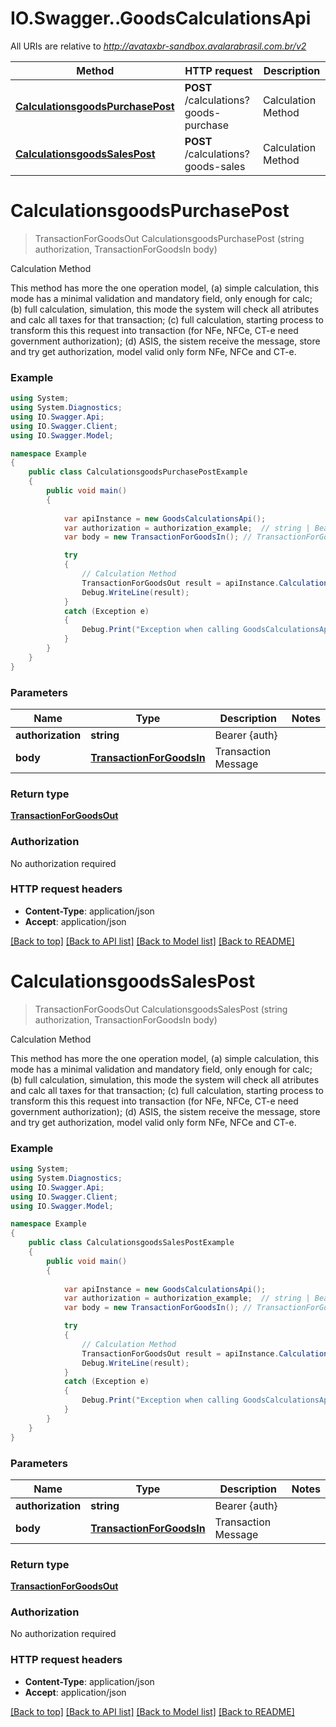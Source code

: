 # IO.Swagger..GoodsCalculationsApi

All URIs are relative to *http://avataxbr-sandbox.avalarabrasil.com.br/v2*

Method | HTTP request | Description
------------- | ------------- | -------------
[**CalculationsgoodsPurchasePost**](GoodsCalculationsApi.md#calculationsgoodspurchasepost) | **POST** /calculations?goods-purchase | Calculation Method
[**CalculationsgoodsSalesPost**](GoodsCalculationsApi.md#calculationsgoodssalespost) | **POST** /calculations?goods-sales | Calculation Method


<a name="calculationsgoodspurchasepost"></a>
# **CalculationsgoodsPurchasePost**
> TransactionForGoodsOut CalculationsgoodsPurchasePost (string authorization, TransactionForGoodsIn body)

Calculation Method

This method has more the one operation model, (a) simple calculation, this mode has a minimal validation and mandatory field, only enough for calc; (b) full calculation, simulation, this mode the system will check all atributes and calc all taxes for that transaction; (c) full calculation, starting process to transform this this request into transaction (for NFe, NFCe, CT-e need government authorization); (d) ASIS, the sistem receive the message, store and try get authorization, model valid only form NFe, NFCe and CT-e. 

### Example
```csharp
using System;
using System.Diagnostics;
using IO.Swagger.Api;
using IO.Swagger.Client;
using IO.Swagger.Model;

namespace Example
{
    public class CalculationsgoodsPurchasePostExample
    {
        public void main()
        {
            
            var apiInstance = new GoodsCalculationsApi();
            var authorization = authorization_example;  // string | Bearer {auth}
            var body = new TransactionForGoodsIn(); // TransactionForGoodsIn | Transaction Message

            try
            {
                // Calculation Method
                TransactionForGoodsOut result = apiInstance.CalculationsgoodsPurchasePost(authorization, body);
                Debug.WriteLine(result);
            }
            catch (Exception e)
            {
                Debug.Print("Exception when calling GoodsCalculationsApi.CalculationsgoodsPurchasePost: " + e.Message );
            }
        }
    }
}
```

### Parameters

Name | Type | Description  | Notes
------------- | ------------- | ------------- | -------------
 **authorization** | **string**| Bearer {auth} | 
 **body** | [**TransactionForGoodsIn**](TransactionForGoodsIn.md)| Transaction Message | 

### Return type

[**TransactionForGoodsOut**](TransactionForGoodsOut.md)

### Authorization

No authorization required

### HTTP request headers

 - **Content-Type**: application/json
 - **Accept**: application/json

[[Back to top]](#) [[Back to API list]](../README.md#documentation-for-api-endpoints) [[Back to Model list]](../README.md#documentation-for-models) [[Back to README]](../README.md)

<a name="calculationsgoodssalespost"></a>
# **CalculationsgoodsSalesPost**
> TransactionForGoodsOut CalculationsgoodsSalesPost (string authorization, TransactionForGoodsIn body)

Calculation Method

This method has more the one operation model, (a) simple calculation, this mode has a minimal validation and mandatory field, only enough for calc; (b) full calculation, simulation, this mode the system will check all atributes and calc all taxes for that transaction; (c) full calculation, starting process to transform this this request into transaction (for NFe, NFCe, CT-e need government authorization); (d) ASIS, the sistem receive the message, store and try get authorization, model valid only form NFe, NFCe and CT-e. 

### Example
```csharp
using System;
using System.Diagnostics;
using IO.Swagger.Api;
using IO.Swagger.Client;
using IO.Swagger.Model;

namespace Example
{
    public class CalculationsgoodsSalesPostExample
    {
        public void main()
        {
            
            var apiInstance = new GoodsCalculationsApi();
            var authorization = authorization_example;  // string | Bearer {auth}
            var body = new TransactionForGoodsIn(); // TransactionForGoodsIn | Transaction Message

            try
            {
                // Calculation Method
                TransactionForGoodsOut result = apiInstance.CalculationsgoodsSalesPost(authorization, body);
                Debug.WriteLine(result);
            }
            catch (Exception e)
            {
                Debug.Print("Exception when calling GoodsCalculationsApi.CalculationsgoodsSalesPost: " + e.Message );
            }
        }
    }
}
```

### Parameters

Name | Type | Description  | Notes
------------- | ------------- | ------------- | -------------
 **authorization** | **string**| Bearer {auth} | 
 **body** | [**TransactionForGoodsIn**](TransactionForGoodsIn.md)| Transaction Message | 

### Return type

[**TransactionForGoodsOut**](TransactionForGoodsOut.md)

### Authorization

No authorization required

### HTTP request headers

 - **Content-Type**: application/json
 - **Accept**: application/json

[[Back to top]](#) [[Back to API list]](../README.md#documentation-for-api-endpoints) [[Back to Model list]](../README.md#documentation-for-models) [[Back to README]](../README.md)

